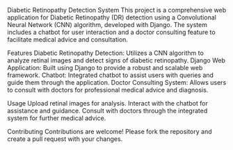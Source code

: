 Diabetic Retinopathy Detection System
This project is a comprehensive web application for Diabetic Retinopathy (DR) detection using a Convolutional Neural Network (CNN) algorithm, developed with Django. The system includes a chatbot for user interaction and a doctor consulting feature to facilitate medical advice and consultation.

Features
Diabetic Retinopathy Detection: Utilizes a CNN algorithm to analyze retinal images and detect signs of diabetic retinopathy.
Django Web Application: Built using Django to provide a robust and scalable web framework.
Chatbot: Integrated chatbot to assist users with queries and guide them through the application.
Doctor Consulting System: Allows users to consult with doctors for professional medical advice and diagnosis.

Usage
Upload retinal images for analysis.
Interact with the chatbot for assistance and guidance.
Consult with doctors through the integrated system for further medical advice.

Contributing
Contributions are welcome! Please fork the repository and create a pull request with your changes.
